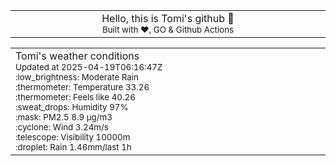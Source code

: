 
<div align="center">
<table>
<tbody>
<td align="center">
<img width="2000" height="0"><br>
Hello, this is Tomi's github 👋<br>
<sup>Built with ❤️, GO & Github Actions</sup><br>
<img width="2000" height="0">
</td>
</tbody>
</table>
</div>
<table>
<tbody>
<td align="left">
<img width="2000" height="0"><br>
Tomi's weather conditions<br>
<sup>Updated at 2025-04-19T06:16:47Z</sup><br>
<sup>:low_brightness: Moderate Rain</sup><br>
<sup>:thermometer: Temperature 33.26 </sup><br>
<sup>:thermometer: Feels like 40.26</sup><br>
<sup>:sweat_drops: Humidity 97%</sup><br>
<sup>:mask: PM2.5 8.9 μg/m3</sup><br>
<sup>:cyclone: Wind 3.24m/s </sup><br>
<sup>:telescope: Visibility 10000m </sup><br>
<sup>:droplet: Rain 1.46mm/last 1h </sup><br>
<img width="2000" height="0">
</td>
<td align="left">
<img width="2000" height="0"><br>
<br>
<img width="2000" height="0">
</td>
</tbody>
</table>
</div>
    